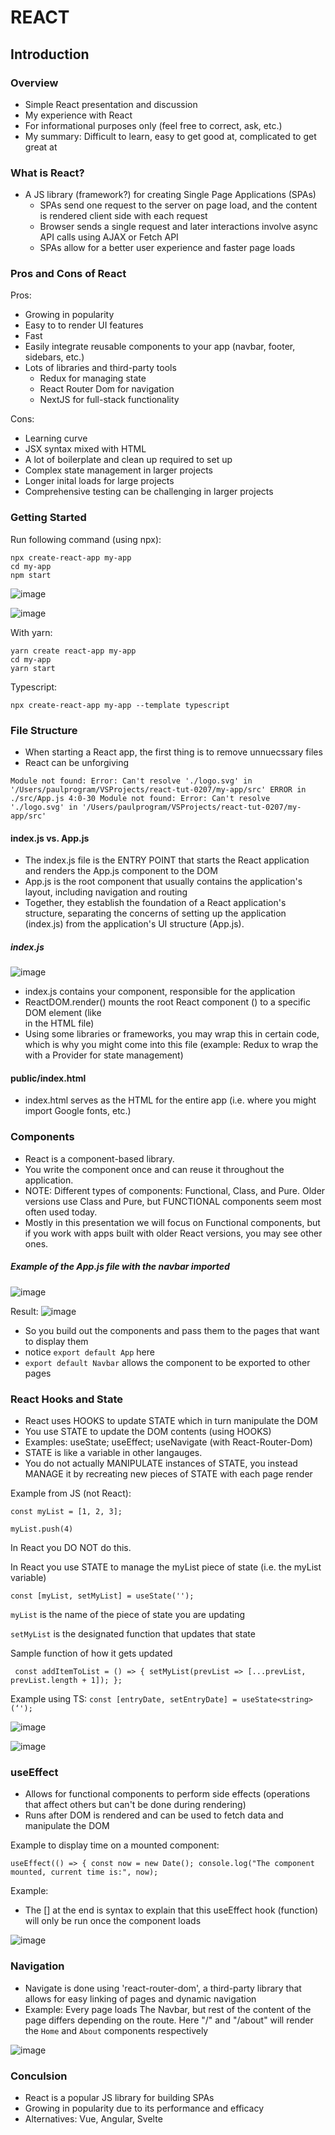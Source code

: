 # REACT
## Introduction

### Overview

- Simple React presentation and discussion
- My experience with React 
- For informational purposes only (feel free to correct, ask, etc.)
- My summary: Difficult to learn, easy to get good at, complicated to get great at 

### What is React?

- A JS library (framework?) for creating Single Page Applications (SPAs)
  - SPAs send one request to the server on page load, and the content is rendered client side with each request
  - Browser sends a single request and later interactions involve async API calls using AJAX or Fetch API
  - SPAs allow for a better user experience and faster page loads

### Pros and Cons of React

Pros:
- Growing in popularity
- Easy to to render UI features 
- Fast 
- Easily integrate reusable components to your app (navbar, footer, sidebars, etc.)
- Lots of libraries and third-party tools
  - Redux for managing state 
  - React Router Dom for navigation
  - NextJS for full-stack functionality 

Cons:
- Learning curve
- JSX syntax mixed with HTML
- A lot of boilerplate and clean up required to set up
- Complex state management in larger projects
- Longer inital loads for large projects
- Comprehensive testing can be challenging in larger projects 

### Getting Started

Run following command (using npx):

```
npx create-react-app my-app
cd my-app
npm start
```

![image](https://github.com/paulcap510/react-presentation/assets/118994869/789b1aa3-cd0c-46fe-9f14-6850257a6cc9)

![image](https://github.com/paulcap510/react-presentation/assets/118994869/e878dd3c-dd9d-4629-86fd-ef6dae4f1cfe)

With yarn:
```
yarn create react-app my-app
cd my-app
yarn start
```

Typescript:
```
npx create-react-app my-app --template typescript
```

### File Structure

- When starting a React app, the first thing is to remove unnuecssary files
- React can be unforgiving

`Module not found: Error: Can't resolve './logo.svg' in '/Users/paulprogram/VSProjects/react-tut-0207/my-app/src'
ERROR in ./src/App.js 4:0-30
Module not found: Error: Can't resolve './logo.svg' in '/Users/paulprogram/VSProjects/react-tut-0207/my-app/src'`

#### index.js vs. App.js
- The index.js file is the ENTRY POINT that starts the React application and renders the App.js component to the DOM
- App.js is the root component that usually contains the application's layout, including navigation and routing
- Together, they establish the foundation of a React application's structure, separating the concerns of setting up the application (index.js) from the application's UI structure (App.js).

##### index.js
![image](https://github.com/paulcap510/react-presentation/assets/118994869/907668c4-43a1-45ff-8df1-799f86c1553a)

- index.js contains your <App> component, responsible for the application
- ReactDOM.render() mounts the root React component (<App />) to a specific DOM element (like <div id="root"></div> in the HTML file)
- Using some libraries or frameworks, you may wrap this in certain code, which is why you might come into this file (example: Redux to wrap the <App> with a Provider for state management)

#### public/index.html
- index.html serves as the HTML for the entire app (i.e. where you might import Google fonts, etc.)

### Components

- React is a component-based library.
- You write the component once and can reuse it throughout the application.
- NOTE: Different types of components: Functional, Class, and Pure. Older versions use Class and Pure, but FUNCTIONAL components seem most often used today.
- Mostly in this presentation we will focus on Functional components, but if you work with apps built with older React versions, you may see other ones.

##### Example of the App.js file with the navbar imported

![image](https://github.com/paulcap510/react-presentation/assets/118994869/a8727d0d-2ad7-4039-83b1-54f2e0c3e4d1)

Result:
![image](https://github.com/paulcap510/react-presentation/assets/118994869/98383143-8971-4023-a317-59dfe8aacbe0)

- So you build out the components and pass them to the pages that want to display them
- notice `export default App` here
- `export default Navbar` allows the component to be exported to other pages

### React Hooks and State
- React uses HOOKS to update STATE which in turn manipulate the DOM
- You use STATE to update the DOM contents (using HOOKS)
- Examples: useState; useEffect; useNavigate (with React-Router-Dom)
- STATE is like a variable in other langauges.
- You do not actually MANIPULATE instances of STATE, you instead MANAGE it by recreating new pieces of STATE with each page render

Example from JS (not React): 

`const myList = [1, 2, 3];`

`myList.push(4)`

In React you DO NOT do this.

In React you use STATE to manage the myList piece of state (i.e. the myList variable)

`const [myList, setMyList] = useState('');`

`myList` is the name of the piece of state you are updating

`setMyList` is the designated function that updates that state 

Sample function of how it gets updated

`
const addItemToList = () => {
  setMyList(prevList => [...prevList, prevList.length + 1]);
};`


Example using TS:
`const [entryDate, setEntryDate] = useState<string>(‘');`

![image](https://github.com/paulcap510/react-presentation/assets/118994869/89d4889e-85fc-47bd-8fa9-efa0fb52c8f4)

![image](https://github.com/paulcap510/react-presentation/assets/118994869/d0495dd2-a059-4747-a6e1-522e9a560de9)

### useEffect

- Allows for functional components to perform side effects (operations that affect others but can't be done during rendering)
- Runs after DOM is rendered and can be used to fetch data and manipulate the DOM

Example to display time on a mounted component:


 `useEffect(() => {
    const now = new Date();
    console.log("The component mounted, current time is:", now);`

  
Example:
- The [] at the end is syntax to explain that this useEffect hook (function) will only be run once the component loads 

![image](https://github.com/paulcap510/react-presentation/assets/118994869/1bac2199-d506-4432-9e55-6cdc2b2a2cd7)






### Navigation

- Navigate is done using 'react-router-dom', a third-party library that allows for easy linking of pages and dynamic navigation
- Example: Every page loads The Navbar, but rest of the content of the page differs depending on the route. Here "/" and "/about" will render the `Home` and `About` components respectively

![image](https://github.com/paulcap510/react-presentation/assets/118994869/499ac828-9f41-4bc0-9d4e-0cc301385d4b)

### Conculsion

- React is a popular JS library for building SPAs
- Growing in popularity due to its performance and efficacy
- Alternatives: Vue, Angular, Svelte 
